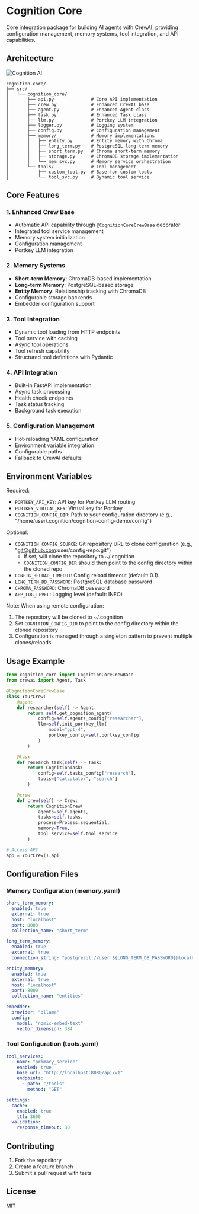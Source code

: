 # Cognition Core

Core integration package for building AI agents with CrewAI, providing configuration management, memory systems, tool integration, and API capabilities.

## Architecture
![Cognition AI](./designs/cognition-core.jpg)
```
cognition-core/
├── src/
│   └── cognition_core/
│       ├── api.py              # Core API implementation
│       ├── crew.py             # Enhanced CrewAI base
│       ├── agent.py            # Enhanced Agent class
│       ├── task.py             # Enhanced Task class
│       ├── llm.py              # Portkey LLM integration
│       ├── logger.py           # Logging system
│       ├── config.py           # Configuration management
│       ├── memory/             # Memory implementations
│       │   ├── entity.py       # Entity memory with Chroma
│       │   ├── long_term.py    # PostgreSQL long-term memory
│       │   ├── short_term.py   # Chroma short-term memory
│       │   ├── storage.py      # ChromaDB storage implementation
│       │   └── mem_svc.py      # Memory service orchestration
│       └── tools/              # Tool management
│           ├── custom_tool.py  # Base for custom tools
│           └── tool_svc.py     # Dynamic tool service
```


## Core Features

### 1. Enhanced Crew Base
- Automatic API capability through `@CognitionCoreCrewBase` decorator
- Integrated tool service management
- Memory system initialization
- Configuration management
- Portkey LLM integration

### 2. Memory Systems
- **Short-term Memory**: ChromaDB-based implementation
- **Long-term Memory**: PostgreSQL-based storage
- **Entity Memory**: Relationship tracking with ChromaDB
- Configurable storage backends
- Embedder configuration support

### 3. Tool Integration
- Dynamic tool loading from HTTP endpoints
- Tool service with caching
- Async tool operations
- Tool refresh capability
- Structured tool definitions with Pydantic

### 4. API Integration
- Built-in FastAPI implementation
- Async task processing
- Health check endpoints
- Task status tracking
- Background task execution

### 5. Configuration Management
- Hot-reloading YAML configuration
- Environment variable integration
- Configurable paths
- Fallback to CrewAI defaults

## Environment Variables

Required:
- `PORTKEY_API_KEY`: API key for Portkey LLM routing
- `PORTKEY_VIRTUAL_KEY`: Virtual key for Portkey
- `COGNITION_CONFIG_DIR`: Path to your configuration directory (e.g., "/home/user/.cognition/cognition-config-demo/config")

Optional:
- `COGNITION_CONFIG_SOURCE`: Git repository URL to clone configuration (e.g., "git@github.com:user/config-repo.git")
  - If set, will clone the repository to ~/.cognition
  - `COGNITION_CONFIG_DIR` should then point to the config directory within the cloned repo
- `CONFIG_RELOAD_TIMEOUT`: Config reload timeout (default: 0.1)
- `LONG_TERM_DB_PASSWORD`: PostgreSQL database password
- `CHROMA_PASSWORD`: ChromaDB password
- `APP_LOG_LEVEL`: Logging level (default: INFO)

Note: When using remote configuration:
1. The repository will be cloned to ~/.cognition
2. Set `COGNITION_CONFIG_DIR` to point to the config directory within the cloned repository
3. Configuration is managed through a singleton pattern to prevent multiple clones/reloads

## Usage Example

```python
from cognition_core import CognitionCoreCrewBase
from crewai import Agent, Task

@CognitionCoreCrewBase
class YourCrew:
    @agent
    def researcher(self) -> Agent:
        return self.get_cognition_agent(
            config=self.agents_config["researcher"],
            llm=self.init_portkey_llm(
                model="gpt-4",
                portkey_config=self.portkey_config
            )
        )

    @task
    def research_task(self) -> Task:
        return CognitionTask(
            config=self.tasks_config["research"],
            tools=["calculator", "search"]
        )

    @crew
    def crew(self) -> Crew:
        return CognitionCrew(
            agents=self.agents,
            tasks=self.tasks,
            process=Process.sequential,
            memory=True,
            tool_service=self.tool_service
        )

# Access API
app = YourCrew().api
```

## Configuration Files

### Memory Configuration (memory.yaml)
```yaml
short_term_memory:
  enabled: true
  external: true
  host: "localhost"
  port: 8000
  collection_name: "short_term"

long_term_memory:
  enabled: true
  external: true
  connection_string: "postgresql://user:${LONG_TERM_DB_PASSWORD}@localhost:5432/db"

entity_memory:
  enabled: true
  external: true
  host: "localhost"
  port: 8000
  collection_name: "entities"

embedder:
  provider: "ollama"
  config:
    model: "nomic-embed-text"
    vector_dimension: 384
```

### Tool Configuration (tools.yaml)
```yaml
tool_services:
  - name: "primary_service"
    enabled: true
    base_url: "http://localhost:8080/api/v1"
    endpoints:
      - path: "/tools"
        method: "GET"

settings:
  cache:
    enabled: true
    ttl: 3600
  validation:
    response_timeout: 30
```

## Contributing

1. Fork the repository
2. Create a feature branch
3. Submit a pull request with tests

## License

MIT